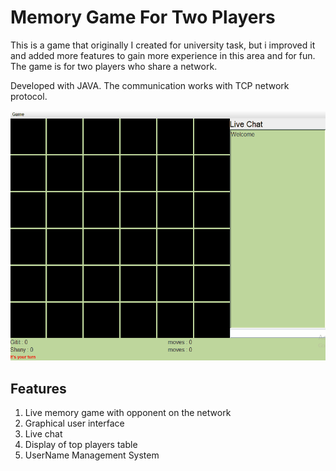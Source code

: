 # Memory Game For Two Players

This is a game that originally I created for university task, but i improved it and added more features to gain more experience in this area and for fun.
The game is for two players who share a network.

Developed with JAVA.
The communication works with TCP network protocol.

![](GameGif1.gif)

## Features
1)	Live memory game with opponent on the network
2)  Graphical user interface
3)	Live chat
4)	Display of top players table
5)	UserName Management System

